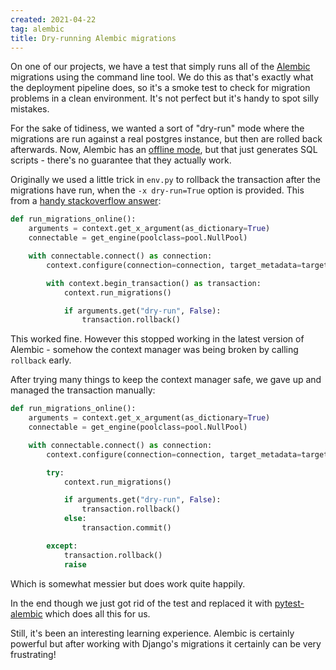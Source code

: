 ```yaml
---
created: 2021-04-22
tag: alembic
title: Dry-running Alembic migrations
---
```

On one of our projects, we have a test that simply runs all of the
[Alembic](https://alembic.sqlalchemy.org/) migrations using the command line tool. We do
this as that's exactly what the deployment pipeline does, so it's a smoke test to check
for migration problems in a clean environment. It's not perfect but it's handy to spot
silly mistakes.

For the sake of tidiness, we wanted a sort of "dry-run" mode where the migrations are
run against a real postgres instance, but then are rolled back afterwards. Now, Alembic
has an [offline mode](https://alembic.sqlalchemy.org/en/latest/offline.html), but that
just generates SQL scripts - there's no guarantee that they actually work.

Originally we used a little trick in `env.py` to rollback the transaction after the
migrations have run, when the `-x dry-run=True` option is provided. This from a
[handy stackoverflow answer](https://stackoverflow.com/questions/51556996/do-a-dry-run-of-an-alembic-upgrade/59704406#59704406):

```python
def run_migrations_online():
    arguments = context.get_x_argument(as_dictionary=True)
    connectable = get_engine(poolclass=pool.NullPool)

    with connectable.connect() as connection:
        context.configure(connection=connection, target_metadata=target_metadata)

        with context.begin_transaction() as transaction:
            context.run_migrations()

            if arguments.get("dry-run", False):
                transaction.rollback()
```

This worked fine. However this stopped working in the latest version of Alembic -
somehow the context manager was being broken by calling `rollback` early.

After trying many things to keep the context manager safe, we gave up and managed the
transaction manually:

```python
def run_migrations_online():
    arguments = context.get_x_argument(as_dictionary=True)
    connectable = get_engine(poolclass=pool.NullPool)

    with connectable.connect() as connection:
        context.configure(connection=connection, target_metadata=target_metadata)

        try:
            context.run_migrations()

            if arguments.get("dry-run", False):
                transaction.rollback()
            else:
                transaction.commit()

        except:
            transaction.rollback()
            raise
```

Which is somewhat messier but does work quite happily.

In the end though we just got rid of the test and replaced it with
[pytest-alembic](https://pypi.org/project/pytest-alembic/) which does all this for us.

Still, it's been an interesting learning experience. Alembic is certainly powerful but
after working with Django's migrations it certainly can be very frustrating!
